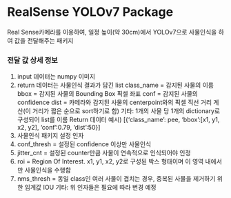 # RealSense YOLOv7 Package
Real Sense카메라를 이용하여, 일정 높이(약 30cm)에서 YOLOv7으로 사물인식을 하여 값을 전달해주는 패키지

### 전달 값 상세 정보

1.	input 데이터는 numpy 이미지
2.	return 데이터는 사물인식 결과가 담긴 list
class_name = 감지된 사물의 이름
bbox = 감지된 사물의 Bounding Box 픽셀 좌표
conf = 감지된 사물의 confidence
dist = 카메라와 감지된 사물의 centerpoint와의 픽셀 직선 거리 계산(이 거리가 짧은 순으로 sort하기로 함)
기타: 1개의 사물 당 1개의 dictionary로 구성되어 list를 이룸
Return 데이터 예시) [{‘class_name’: pee, ‘bbox’:[x1, y1, x2, y2], ‘conf’:0.79, ‘dist’:50}]
3.	사물인식 패키지 설정 인자
1.	conf_thresh = 설정된 confidence 이상만 사물인식
2.	jitter_cnt = 설정된 counter만큼 사물이 연속적으로 인식되어야 인정
3.	roi = Region Of Interest. x1, y1, x2, y2로 구성된 박스 형태이며 이 영역 내에서만 사물인식을 수행함
4.	nms_thresh = 동일 class인 여러 사물이 겹치는 경우, 중복된 사물을 제거하기 위한 임계값 IOU
기타: 위 인자들은 필요에 따라 변경 예정